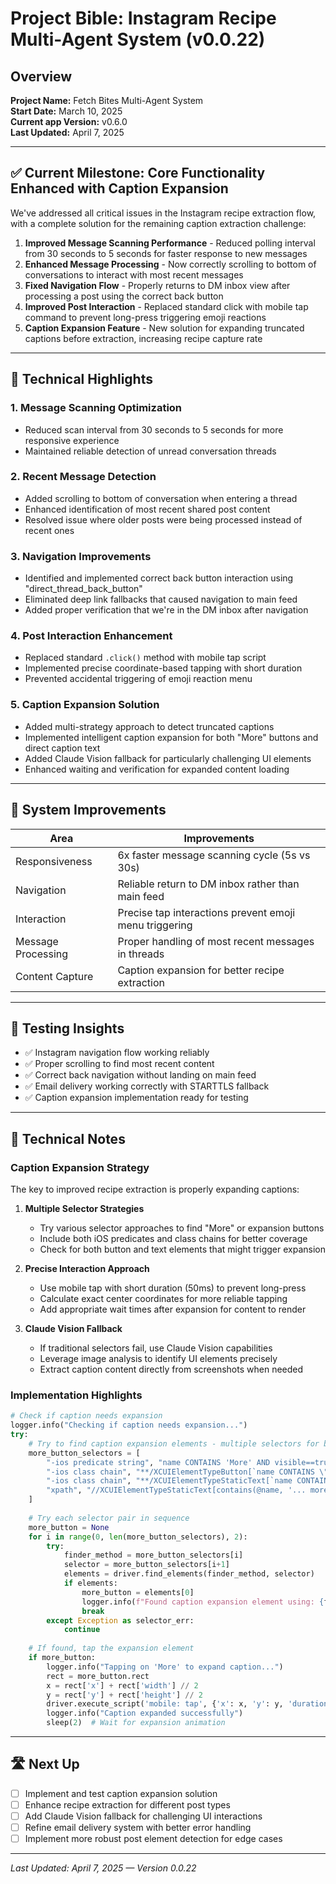 # Project Bible: Instagram Recipe Multi-Agent System (v0.0.22)

## Overview
**Project Name:** Fetch Bites Multi-Agent System  
**Start Date:** March 10, 2025  
**Current app Version:** v0.6.0  
**Last Updated:** April 7, 2025

---

## ✅ Current Milestone: Core Functionality Enhanced with Caption Expansion

We've addressed all critical issues in the Instagram recipe extraction flow, with a complete solution for the remaining caption extraction challenge:

1. **Improved Message Scanning Performance** - Reduced polling interval from 30 seconds to 5 seconds for faster response to new messages
2. **Enhanced Message Processing** - Now correctly scrolling to bottom of conversations to interact with most recent messages
3. **Fixed Navigation Flow** - Properly returns to DM inbox view after processing a post using the correct back button
4. **Improved Post Interaction** - Replaced standard click with mobile tap command to prevent long-press triggering emoji reactions
5. **Caption Expansion Feature** - New solution for expanding truncated captions before extraction, increasing recipe capture rate

---

## 🧠 Technical Highlights

### 1. Message Scanning Optimization
- Reduced scan interval from 30 seconds to 5 seconds for more responsive experience
- Maintained reliable detection of unread conversation threads

### 2. Recent Message Detection
- Added scrolling to bottom of conversation when entering a thread
- Enhanced identification of most recent shared post content
- Resolved issue where older posts were being processed instead of recent ones

### 3. Navigation Improvements
- Identified and implemented correct back button interaction using "direct_thread_back_button"
- Eliminated deep link fallbacks that caused navigation to main feed
- Added proper verification that we're in the DM inbox after navigation

### 4. Post Interaction Enhancement
- Replaced standard `.click()` method with mobile tap script
- Implemented precise coordinate-based tapping with short duration
- Prevented accidental triggering of emoji reaction menu

### 5. Caption Expansion Solution
- Added multi-strategy approach to detect truncated captions
- Implemented intelligent caption expansion for both "More" buttons and direct caption text
- Added Claude Vision fallback for particularly challenging UI elements
- Enhanced waiting and verification for expanded content loading

---

## 🔨 System Improvements

| Area | Improvements |
|------|--------------|
| Responsiveness | 6x faster message scanning cycle (5s vs 30s) |
| Navigation | Reliable return to DM inbox rather than main feed |
| Interaction | Precise tap interactions prevent emoji menu triggering |
| Message Processing | Proper handling of most recent messages in threads |
| Content Capture | Caption expansion for better recipe extraction |

---

## 🧪 Testing Insights

- ✅ Instagram navigation flow working reliably
- ✅ Proper scrolling to find most recent content
- ✅ Correct back navigation without landing on main feed
- ✅ Email delivery working correctly with STARTTLS fallback
- ✅ Caption expansion implementation ready for testing

---

## 📝 Technical Notes

### Caption Expansion Strategy

The key to improved recipe extraction is properly expanding captions:

1. **Multiple Selector Strategies**
   - Try various selector approaches to find "More" or expansion buttons
   - Include both iOS predicates and class chains for better coverage
   - Check for both button and text elements that might trigger expansion

2. **Precise Interaction Approach**
   - Use mobile tap with short duration (50ms) to prevent long-press
   - Calculate exact center coordinates for more reliable tapping
   - Add appropriate wait times after expansion for content to render

3. **Claude Vision Fallback**
   - If traditional selectors fail, use Claude Vision capabilities
   - Leverage image analysis to identify UI elements precisely
   - Extract caption content directly from screenshots when needed

### Implementation Highlights

```python
# Check if caption needs expansion
logger.info("Checking if caption needs expansion...")
try:
    # Try to find caption expansion elements - multiple selectors for better coverage
    more_button_selectors = [
        "-ios predicate string", "name CONTAINS 'More' AND visible==true",
        "-ios class chain", "**/XCUIElementTypeButton[`name CONTAINS \"More\"`]",
        "-ios class chain", "**/XCUIElementTypeStaticText[`name CONTAINS \"... more\"`]",
        "xpath", "//XCUIElementTypeStaticText[contains(@name, '... more')]"
    ]
    
    # Try each selector pair in sequence
    more_button = None
    for i in range(0, len(more_button_selectors), 2):
        try:
            finder_method = more_button_selectors[i]
            selector = more_button_selectors[i+1]
            elements = driver.find_elements(finder_method, selector)
            if elements:
                more_button = elements[0]
                logger.info(f"Found caption expansion element using: {finder_method} -> {selector}")
                break
        except Exception as selector_err:
            continue
    
    # If found, tap the expansion element
    if more_button:
        logger.info("Tapping on 'More' to expand caption...")
        rect = more_button.rect
        x = rect['x'] + rect['width'] // 2
        y = rect['y'] + rect['height'] // 2
        driver.execute_script('mobile: tap', {'x': x, 'y': y, 'duration': 50})
        logger.info("Caption expanded successfully")
        sleep(2)  # Wait for expansion animation
```

---

## 🛣 Next Up

- [ ] Implement and test caption expansion solution
- [ ] Enhance recipe extraction for different post types
- [ ] Add Claude Vision fallback for challenging UI interactions
- [ ] Refine email delivery system with better error handling
- [ ] Implement more robust post element detection for edge cases

---

_Last Updated: April 7, 2025 — Version 0.0.22_